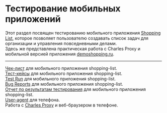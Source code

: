 # Тестирование мобильных приложений   
Этот раздел посвящен тестированию мобильного приложения [Shopping List](https://appdistribution.firebase.google.com/pub/i/ef0e71eeb4f2d6a5),  которое позволяет пользователю создавать список задач для организации и управления повседневными делами.  
Здесь же представлена практическая работа с Charles Proxy и мобильной версией приложения [demoshopping.ru](https://demoshopping.ru/).  

---

[Чек-лист](https://docs.google.com/spreadsheets/d/1aWRWvweyyUY3_5vpnPeVuT98rrvk958EZKVf7mOM2nQ/edit?usp=sharing) для мобильного приложения shopping-list.  
[Тест-кейсы](https://github.com/kate-strakovich/mobile/blob/main/Test-cases.pdf) для мобильного приложения shopping-list.  
[Test Run](https://github.com/kate-strakovich/mobile/blob/main/Test-Run.pdf) для мобильного приложения shopping-list.  
[Bug Reports](https://github.com/kate-strakovich/mobile/blob/main/Bug-Reports.xlsx) для мобильного приложения shopping-list.  
[Отчет по результатам тестирования](https://github.com/kate-strakovich/mobile/blob/main/Test-Result-Report.docx) для мобильного приложения shopping-list.  
[User-agent](https://github.com/kate-strakovich/mobile/blob/main/user_agent_iphone.png) для телефона.  
Работа с [Charles Proxy](https://drive.google.com/file/d/1oeisvRRUrqkD-8Qm8ozM-26ilep0lo3i/view?usp=sharing) и веб-браузером в телефоне.
